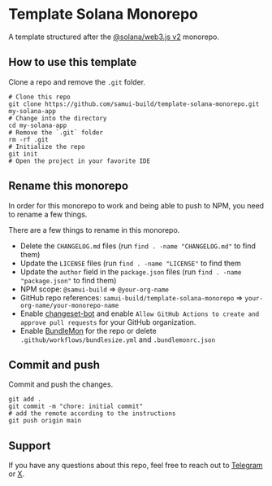 # Template Solana Monorepo

A template structured after the [@solana/web3.js v2](https://l.anza.xyz/s/js-sdk-repo) monorepo.

## How to use this template

Clone a repo and remove the `.git` folder.

```shell
# Clone this repo
git clone https://github.com/samui-build/template-solana-monorepo.git my-solana-app
# Change into the directory
cd my-solana-app
# Remove the `.git` folder
rm -rf .git
# Initialize the repo
git init
# Open the project in your favorite IDE
```

## Rename this monorepo

In order for this monorepo to work and being able to push to NPM, you need to rename a few things.

There are a few things to rename in this monorepo.

- Delete the `CHANGELOG.md` files (run `find . -name "CHANGELOG.md"` to find them)
- Update the `LICENSE` files (run `find . -name "LICENSE"` to find them
- Update the `author` field in the `package.json` files (run `find . -name "package.json"` to find them)
- NPM scope: `@samui-build` => `@your-org-name`
- GitHub repo references: `samui-build/template-solana-monorepo` => `your-org-name/your-monorepo-name`
- Enable [changeset-bot](https://github.com/apps/changeset-bot) and enable
  `Allow GitHub Actions to create and approve pull requests` for your GitHub organization.
- Enable [BundleMon](https://github.com/apps/bundlemon) for the repo or
  delete `.github/workflows/bundlesize.yml` and `.bundlemonrc.json`

## Commit and push

Commit and push the changes.

```shell
git add .
git commit -m "chore: initial commit"
# add the remote according to the instructions
git push origin main
```

## Support

If you have any questions about this repo, feel free to reach out to [Telegram](https://t.me/beemandev)
or [X](https://x.com/beeman_nl).
